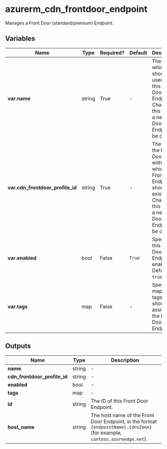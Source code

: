 # azurerm_cdn_frontdoor_endpoint

Manages a Front Door (standard/premium) Endpoint.

## Variables

| Name | Type | Required? |  Default  |  Description |
| ---- | ---- | --------- |  ----------- | ----------- |
| **var.name** | string | True | -  |  The name which should be used for this Front Door Endpoint. Changing this forces a new Front Door Endpoint to be created. | 
| **var.cdn_frontdoor_profile_id** | string | True | -  |  The ID of the Front Door Profile within which this Front Door Endpoint should exist. Changing this forces a new Front Door Endpoint to be created. | 
| **var.enabled** | bool | False | `True`  |  Specifies if this Front Door Endpoint is enabled? Defaults to `true`. | 
| **var.tags** | map | False | -  |  Specifies a mapping of tags which should be assigned to the Front Door Endpoint. | 



## Outputs

| Name | Type | Description |
| ---- | ---- | --------- | 
| **name** | string  | - | 
| **cdn_frontdoor_profile_id** | string  | - | 
| **enabled** | bool  | - | 
| **tags** | map  | - | 
| **id** | string  | The ID of this Front Door Endpoint. | 
| **host_name** | string  | The host name of the Front Door Endpoint, in the format `{endpointName}.{dnsZone}` (for example, `contoso.azureedge.net`). | 